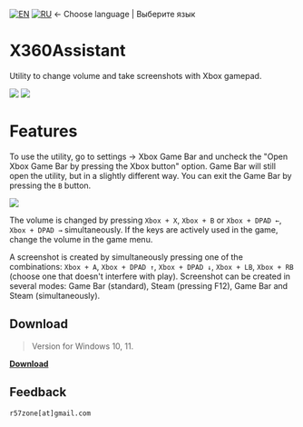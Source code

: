 [![EN](https://user-images.githubusercontent.com/9499881/33184537-7be87e86-d096-11e7-89bb-f3286f752bc6.png)](https://github.com/r57zone/X360Assistant/) 
[![RU](https://user-images.githubusercontent.com/9499881/27683795-5b0fbac6-5cd8-11e7-929c-057833e01fb1.png)](https://github.com/r57zone/X360Assistant/blob/master/README.RU.md)
← Choose language | Выберите язык

# X360Assistant
Utility to change volume and take screenshots with Xbox gamepad.

[![](https://user-images.githubusercontent.com/9499881/164945071-5b9f86dd-c396-45a5-817b-fc7068450f02.gif)](https://youtu.be/gkyqO_HuPnk)
[![](https://user-images.githubusercontent.com/9499881/164945073-cfa1bfb7-cb82-4714-b2ad-7ecd84a5bcfc.gif)](https://youtu.be/gkyqO_HuPnk)

# Features
To use the utility, go to settings → Xbox Game Bar and uncheck the "Open Xbox Game Bar by pressing the Xbox button" option. Game Bar will still open the utility, but in a slightly different way. You can exit the Game Bar by pressing the `B` button.

![](https://github.com/r57zone/X360Assistant/assets/9499881/1c4fd0a0-0b3e-446e-ab20-94975ff067e3)

The volume is changed by pressing `Xbox + X`, `Xbox + B` or `Xbox + DPAD ←`, `Xbox + DPAD →` simultaneously. If the keys are actively used in the game, change the volume in the game menu.



A screenshot is created by simultaneously pressing one of the combinations: `Xbox + A`, `Xbox + DPAD ↑`, `Xbox + DPAD ↓`, `Xbox + LB`, `Xbox + RB` (choose one that doesn't interfere with play). Screenshot can be created in several modes: Game Bar (standard), Steam (pressing F12), Game Bar and Steam (simultaneously).

## Download
>Version for Windows 10, 11.

**[Download](https://github.com/r57zone/X360Assistant/releases)**

## Feedback
`r57zone[at]gmail.com`